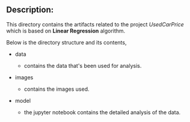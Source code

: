 ## Description:

This directory contains the artifacts related to the project _UsedCarPrice_ which is based on **Linear Regression** algorithm.

Below is the directory structure and its contents,

* data
  * contains the data that's been used for analysis.
  
* images
  * contains the images used.
  
* model
  * the jupyter notebook contains the detailed analysis of the data.


